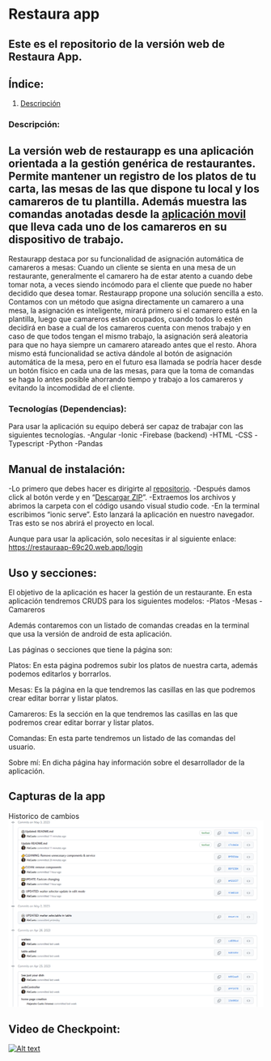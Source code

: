 ﻿# Restaura app

 ## Este es el repositorio de la versión web de Restaura App.

## Índice: 
1. [Descripción](#descripcion)


### Descripción:
La versión web de restaurapp es una aplicación orientada a la gestión genérica de restaurantes. Permite mantener un registro de los platos de tu carta, las mesas de las que dispone tu local y los camareros de tu plantilla. Además muestra las comandas anotadas desde la <a href="https://github.com/DavidAntunezPerez/RestaurAPP_Android"> aplicación movil </a> que lleva cada uno de los camareros en su dispositivo de trabajo. 
---------
Restaurapp destaca por su funcionalidad de asignación automática de camareros a mesas:
Cuando un cliente se sienta en una mesa de un restaurante, generalmente el camarero ha de estar atento a cuando debe tomar nota, a veces siendo incómodo para el cliente que puede no haber decidido que desea tomar. Restaurapp propone una solución sencilla a esto. Contamos con un método que asigna directamente un camarero a una mesa, la asignación es inteligente, mirará primero si el camarero está en la plantilla, luego que camareros están ocupados, cuando todos lo estén decidirá en base a cual de los camareros cuenta con menos trabajo y en caso de que todos tengan el mismo trabajo, la asignación será aleatoria para que no haya siempre un camarero atareado antes que el resto. 
Ahora mismo está funcionalidad se activa dándole al botón de asignación automática de la mesa, pero en el futuro esa llamada se podría hacer desde un botón físico en cada una de las mesas, para que la toma de comandas se haga lo antes posible ahorrando tiempo y trabajo a los camareros y evitando la incomodidad de el cliente.
 
 ### Tecnologías (Dependencias):
 Para usar la aplicación su equipo deberá ser capaz de trabajar con las siguientes tecnologías.
 -Angular
 -Ionic
 -Firebase (backend)
 -HTML
 -CSS
 -Typescript
 -Python
 -Pandas

 ## Manual de instalación:
-Lo primero que debes hacer es dirigirte al <a href="https://github.com/AleCueto/restauraap">repositorio</a>.
-Después damos click al botón verde y en “<a href="https://github.com/AleCueto/restauraap/archive/refs/heads/master.zip">Descargar ZIP</a>”.
-Extraemos los archivos y abrimos la carpeta con el código usando visual studio code.
-En la terminal escribimos “ionic serve”. Esto lanzará la aplicación en nuestro navegador.
Tras esto se nos abrirá el proyecto en local.

Aunque para usar la aplicación, solo necesitas ir al siguiente enlace: 
https://restauraap-69c20.web.app/login
 
 ## Uso y secciones:
 El objetivo de la aplicación es hacer la gestión de un restaurante. 
 En esta aplicación tendremos CRUDS para los siguientes modelos:
 -Platos
 -Mesas
 -Camareros
 
Además contaremos con un listado de comandas creadas en la terminal que usa la versión de android de esta aplicación.
 
 Las páginas o secciones que tiene la página son:
 
 Platos: En esta página podremos subir los platos de nuestra carta, además podemos editarlos y borrarlos.
 
 Mesas: Es la página en la que tendremos las casillas en las que podremos crear editar borrar y listar platos.
 
 Camareros: Es la sección en la que tendremos las casillas en las que podremos crear editar borrar y listar platos.
 
 Comandas: En esta parte tendremos un listado de las comandas del usuario.
 
 Sobre mí: En dicha página hay información sobre el desarrollador de la aplicación.
 

 ## Capturas de la app 
Historico de cambios
![cambios](https://github.com/AleCueto/imagenes/blob/master/img.PNG)


## Video de Checkpoint:
[![Alt text](https://img.youtube.com/vi/qk3atJxrR8Q/0.jpg)](https://youtu.be/qk3atJxrR8Q)
